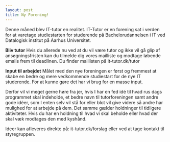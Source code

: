 ```yaml
---
layout: post
title: Ny Forening!
---
```


Denne måned blev IT-tutor en realitet. IT-Tutor er en forening sat i verden for at varetage studiestarten for studerende på Bachelorudannelsen i IT ved Datalogisk institut på Aarhus Universitet.

**Bliv tutor**
Hvis du allerede nu ved at du vil være tutor og ikke vil gå glip af ansøgningsfristen kan du tilmelde dig vores mailliste og modtage løbende emails frem til deadlinen. Du finder maillisten på it-tutor.dk/tutor 


**Input til arbejdet**
Målet med den nye foreningen er først og fremmest at skabe en bedre og mere vedkommende studiestart for de nye IT studerende. For at kunne gøre det har vi brug for en masse input. 

Derfor vil vi meget gerne høre fra jer, hvis I har en fed idé til hvad rus dags programmet skal indeholde, et bedre navn til tutorforeningen samt andre gode idéer, som I enten selv vil stå for eller blot vil give videre så andre har mulighed for at arbejde på dem. Det samme gælder holdninger til tidligere aktiviteter. Hvis du har en holdning til hvad vi skal beholde eller hvad der skal væk modtages den med kyshånd.


Ideer kan afleveres direkte på: it-tutor.dk/forslag eller ved at tage kontakt til styregruppen.

